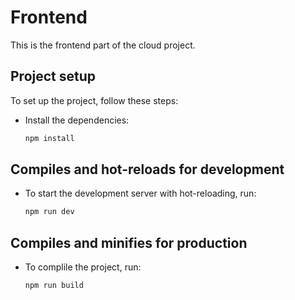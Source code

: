 # Frontend

This is the frontend part of the cloud project.

## Project setup

To set up the project, follow these steps:

- Install the dependencies:
   
    ```bash
    npm install
    ```

## Compiles and hot-reloads for development

- To start the development server with hot-reloading, run:
  
    ```bash
    npm run dev
    ```

## Compiles and minifies for production

- To complile the project, run:
  
    ```bash
    npm run build
    ```